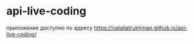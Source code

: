 # api-live-coding

приложение доступно по адресу 
https://nataliatrukhman.github.io/api-live-coding/
